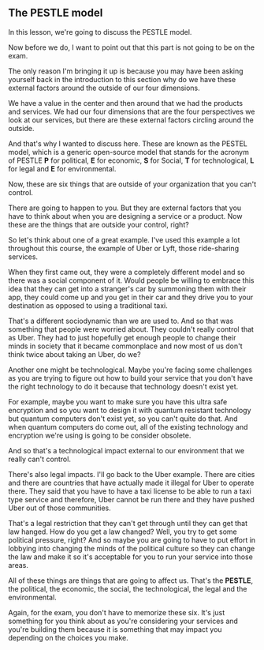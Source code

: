 ## The PESTLE model

In this lesson, we're going to discuss the PESTLE model.

Now before we do, I want to point out that this part is not going to be on the exam.

The only reason I'm bringing it up is because you may have been asking yourself back in the introduction to this section why do we have these external factors around the outside of our four dimensions.

We have a value in the center and then around that we had the products and services. We had our four dimensions that are the four perspectives we look at our services, but there are these external factors circling around the outside. 

And that's why I wanted to discuss here. These are known as the PESTEL model, which is a generic open-source model that stands for the acronym of PESTLE __P__ for political, __E__ for economic, __S__ for Social, __T__ for technological, __L__ for legal and __E__ for environmental.

Now, these are six things that are outside of your organization that you can't control.

There are going to happen to you. But they are external factors that you have to think about when you are designing a service or a product. Now these are the things that are outside your control, right?

So let's think about one of a great example. I've used this example a lot throughout this course, the example of Uber or Lyft, those ride-sharing services.

When they first came out, they were a completely different model and so there was a social component of it. Would people be willing to embrace this idea that they can get into a stranger's car by summoning them with their app, they could come up and you get in their car and they drive you to your destination as opposed to using a traditional taxi.

That's a different sociodynamic than we are used to. And so that was something that people were worried about. They couldn't really control that as Uber. They had to just hopefully get enough people to change their minds in society that it became commonplace and now most of us don't think twice about taking an Uber, do we?

Another one might be technological. Maybe you're facing some challenges as you are trying to figure out how to build your service that you don't have the right technology to do it because that technology doesn't exist yet.

For example, maybe you want to make sure you have this ultra safe encryption and so you want to design it with quantum resistant technology but quantum computers don't exist yet, so you can't quite do that. And when quantum computers do come out, all of the existing technology and encryption we're using is going to be consider obsolete. 

And so that's a technological impact external to our environment that we really can't control.

There's also legal impacts. I'll go back to the Uber example. There are cities and there are countries that have actually made it illegal for Uber to operate there. They said that you have to have a taxi license to be able to run a taxi type service and therefore, Uber cannot be run there and they have pushed Uber out of those communities.

That's a legal restriction that they can't get through until they can get that law hanged. How do you get a law changed? Well, you try to get some political pressure, right? And so maybe you are going to have to put effort in lobbying into changing the minds of the political culture so they can change the law and make it so it's acceptable for you to run your service into those areas.

All of these things are things that are going to affect us. That's the __PESTLE__, the political, the economic, the social, the technological, the legal and the environmental.

Again, for the exam, you don't have to memorize these six. It's just something for you think about as you're considering your services and you're building them because it is something that may impact you depending on the choices you make.